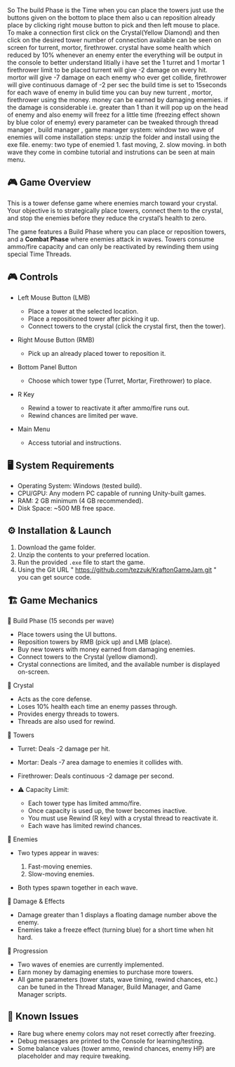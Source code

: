 So The build Phase is the Time when you can place the towers just use the buttons given on the bottom to place them also u can reposition already place by clicking right mouse button to pick and then left mouse to place. 
To make a connection first click on the Crystal(Yellow Diamond) and then click on the desired tower
number of connection available can be seen on screen for turrent, mortor, firethrower.
crystal have some health which reduced by 10% whenever an enemy enter the 
everything will be output in the console to better understand 
Iitially i have set the 1 turret and 1 mortar 1 firethrower limit to be placed
turrent will give -2 damage on every hit. mortor will give -7 damage on each enemy who ever get collide, firethrower will give continuous damage of -2 per sec
the build time is set to 15seconds for each wave of enemy
in bulid time you can buy new turrent , mortor, firethrower using the money.
money can be earned by damaging enemies.
if the damage is considerable i.e. greater than 1 than it will pop up on the head of enemy and also enemy will freez for a little time (freezing effect shown by blue color of enemy)
every parameter can be tweaked through thread manager , build manager , game manager
system: window 
two wave of enemies will come
installation steps: unzip the folder and install using the exe file.
enemy: two type of enemied 1. fast moving, 2. slow moving. in both wave they come in combine
tutorial and instrutions can be seen at main menu.




## 🎮 Game Overview

This is a tower defense game where enemies march toward your crystal.
Your objective is to strategically place towers, connect them to the crystal, and stop the enemies before they reduce the crystal’s health to zero.

The game features a Build Phase where you can place or reposition towers, and a **Combat Phase** where enemies attack in waves. Towers consume ammo/fire capacity and can only be reactivated by rewinding them using special Time Threads.

## 🎮 Controls

* Left Mouse Button (LMB)

  * Place a tower at the selected location.
  * Place a repositioned tower after picking it up.
  * Connect towers to the crystal (click the crystal first, then the tower).
* Right Mouse Button (RMB)

  * Pick up an already placed tower to reposition it.
* Bottom Panel Button

  * Choose which tower type (Turret, Mortar, Firethrower) to place.
* R Key

  * Rewind a tower to reactivate it after ammo/fire runs out.
  * Rewind chances are limited per wave.
* Main Menu

  * Access tutorial and instructions.

## 🖥️ System Requirements

* Operating System: Windows (tested build).
* CPU/GPU: Any modern PC capable of running Unity-built games.
* RAM: 2 GB minimum (4 GB recommended).
* Disk Space: \~500 MB free space.

## ⚙️ Installation & Launch

1. Download the game folder.
2. Unzip the contents to your preferred location.
3. Run the provided `.exe` file to start the game.
4. Using the Git URL " https://github.com/tezzuk/KraftonGameJam.git " you can get source code.


## 🏗️ Game Mechanics

🔹 Build Phase (15 seconds per wave)

* Place towers using the UI buttons.
* Reposition towers by RMB (pick up) and LMB (place).
* Buy new towers with money earned from damaging enemies.
* Connect towers to the Crystal (yellow diamond).
* Crystal connections are limited, and the available number is displayed on-screen.

🔹 Crystal

* Acts as the core defense.
* Loses 10% health each time an enemy passes through.
* Provides energy threads to towers.
* Threads are also used for rewind.

🔹 Towers

* Turret: Deals -2 damage per hit.
* Mortar: Deals -7 area damage to enemies it collides with.
* Firethrower: Deals continuous -2 damage per second.
* ⚠️ Capacity Limit:

  * Each tower type has limited ammo/fire.
  * Once capacity is used up, the tower becomes inactive.
  * You must use Rewind (R key) with a crystal thread to reactivate it.
  * Each wave has limited rewind chances.

🔹 Enemies

* Two types appear in waves:

  1. Fast-moving enemies.
  2. Slow-moving enemies.
* Both types spawn together in each wave.

🔹 Damage & Effects

* Damage greater than 1 displays a floating damage number above the enemy.
* Enemies take a freeze effect (turning blue) for a short time when hit hard.

🔹 Progression

* Two waves of enemies are currently implemented.
* Earn money by damaging enemies to purchase more towers.
* All game parameters (tower stats, wave timing, rewind chances, etc.) can be tuned in the Thread Manager, Build Manager, and Game Manager scripts.

## 🐞 Known Issues

* Rare bug where enemy colors may not reset correctly after freezing.
* Debug messages are printed to the Console for learning/testing.
* Some balance values (tower ammo, rewind chances, enemy HP) are placeholder and may require tweaking.
